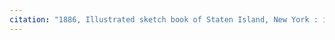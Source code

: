 ```yaml
---
citation: "1886, Illustrated sketch book of Staten Island, New York : its industries and commerce.. New York: S.C. Judson, p85, ancestry.com."
---
```



